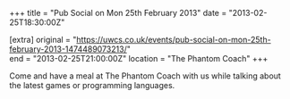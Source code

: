 +++
title = "Pub Social on Mon 25th February 2013"
date = "2013-02-25T18:30:00Z"

[extra]
original = "https://uwcs.co.uk/events/pub-social-on-mon-25th-february-2013-1474489073213/"    
end = "2013-02-25T21:00:00Z"
location = "The Phantom Coach"
+++

Come and have a meal at The Phantom Coach with us while talking about the latest games or programming languages.

